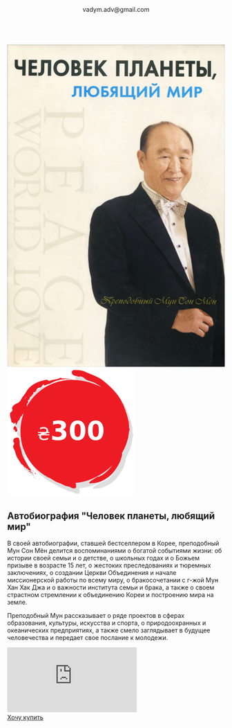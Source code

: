 <html lang="ru">
    <head>
        <meta charset="UTF-8">
        <link rel="stylesheet" href="global-style.css">
        <link rel="stylesheet" href="tf-style.css">
        <link rel="stylesheet" href="tf-style-mob.css">
        <link href="https://fonts.googleapis.com/css2?family=Kaushan+Script&family=Montserrat&display=swap" rel="stylesheet">
        <link rel="icon" type="image/png" href="icons/owl.png"/>
    </head>
    <body>
        <header class="header">
            <div class="menu">
                <div class="email">vadym.adv@gmail.com</div>
                <div class="empty">&nbsp;</div>
                <div class="soc">
                    <a class="fb" href="https://www.facebook.com/FatherTrueLife" target="_blank"></a>
                    <a class="ins" href="https://www.instagram.com/tf.book/" target="_blank"></a>
                </div>                     
            </div>
        </header>
        <section class="content">
            <div class="banner-text">
                <img src="img/tf-b.jpg">
                <img class="price" src="icons/price.png">
                <div class="about-book">
                    <h2 class="custom" id="gs">Автобиография "Человек планеты, любящий мир"</h2>
                    <p>В своей автобиографии, ставшей бестселлером в Корее, преподобный Мун Сон Мён делится воспоминаниями о богатой событиями жизни: об истории своей семьи и о детстве, о школьных годах и о Божьем призыве в возрасте 15 лет, о жестоких преследованиях и тюремных заключениях, о создании Церкви Объединения и начале миссионерской работы по всему миру, о бракосочетании с г-жой Мун Хан Хак Джа и о важности института семьи и брака, а также о своем страстном стремлении к объединению Кореи и построению мира на земле.</p><p>Преподобный Мун рассказывает о ряде проектов в сферах образования, культуры, искусства и спорта, о природоохранных и океанических предприятиях, а также смело заглядывает в будущее человечества и передает свое послание к молодежи.</p>
                    <div class="video"><iframe  class="responsive-iframe" src="https://www.youtube-nocookie.com/embed/urslhdjxDYA" frameborder="0" allow="accelerometer; autoplay; clipboard-write; encrypted-media; gyroscope; picture-in-picture" allowfullscreen></iframe></div> <!--width="620" height="375" -->
                <div class="button-order"><a href="https://forms.gle/txkci3X1aJAq9n2H8" target="_blank">Хочу купить</a></div>
                </div>
            </div>
        </section>
    </body>
</html>
